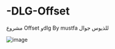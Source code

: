 # -DLG-Offset
مشروع Offset وdlg By mustfa للذيوس جوال 


![image](https://a.top4top.io/p_21306pyl91.jpeg)


